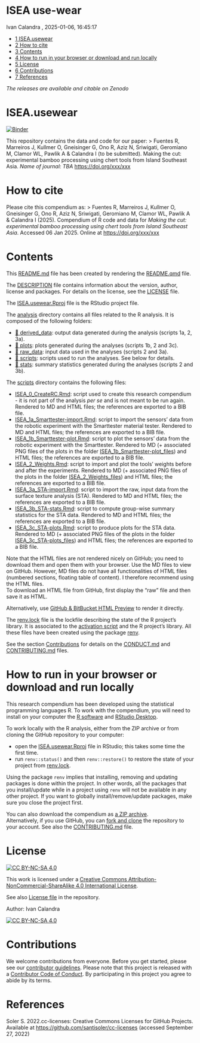 # ISEA use-wear
Ivan Calandra
, 2025-01-06, 16:45:17

- [<span class="toc-section-number">1</span> ISEA.usewear](#iseausewear)
- [<span class="toc-section-number">2</span> How to cite](#how-to-cite)
- [<span class="toc-section-number">3</span> Contents](#contents)
- [<span class="toc-section-number">4</span> How to run in your browser
  or download and run
  locally](#how-to-run-in-your-browser-or-download-and-run-locally)
- [<span class="toc-section-number">5</span> License](#license)
- [<span class="toc-section-number">6</span>
  Contributions](#contributions)
- [<span class="toc-section-number">7</span> References](#references)

*The releases are available and citable on Zenodo*

# ISEA.usewear

[![Binder](https://mybinder.org/badge_logo.svg)](https://mybinder.org/v2/gh/ivan-paleo/ISEA.usewear/master?urlpath=rstudio)

This repository contains the data and code for our paper: \> Fuentes R,
Marreiros J, Kullmer O, Gneisinger G, Ono R, Aziz N, Sriwigati,
Geromiano M, Clamor WL, Pawlik A & Calandra I (to be submitted). Making
the cut: experimental bamboo processing using chert tools from Island
Southeast Asia. *Name of journal: TBA* <https://doi.org/xxx/xxx>

# How to cite

Please cite this compendium as: \> Fuentes R, Marreiros J, Kullmer O,
Gneisinger G, Ono R, Aziz N, Sriwigati, Geromiano M, Clamor WL, Pawlik A
& Calandra I (2025). Compendium of R code and data for *Making the cut:
experimental bamboo processing using chert tools from Island Southeast
Asia*. Accessed 06 Jan 2025. Online at <https://doi.org/xxx/xxx>

# Contents

This [README.md](/README.md) file has been created by rendering the
[README.qmd](/README.qmd) file.

The [DESCRIPTION](/DESCRIPTION) file contains information about the
version, author, license and packages. For details on the license, see
the [LICENSE](/LICENSE) file.

The [ISEA.usewear.Rproj](/ISEA.usewear.Rproj) file is the RStudio
project file.

The [analysis](/analysis) directory contains all files related to the R
analysis. It is composed of the following folders:

- [:file_folder: derived_data](/analysis/derived_data): output data
  generated during the analysis (scripts 1a, 2, 3a).  
- [:file_folder: plots](/analysis/plots): plots generated during the
  analyses (scripts 1b, 2 and 3c).  
- [:file_folder: raw_data](/analysis/raw_data): input data used in the
  analyses (scripts 2 and 3a).  
- [:file_folder: scripts](/analysis/scripts): scripts used to run the
  analyses. See below for details.  
- [:file_folder: stats](/analysis/stats): summary statistics generated
  during the analyses (scripts 2 and 3b).

The [scripts](/analysis/scripts) directory contains the following files:

- [ISEA_0_CreateRC.Rmd](/analysis/scripts/ISEA_0_CreateRC.Rmd): script
  used to create this research compendium - it is not part of the
  analysis *per se* and is not meant to be run again. Rendered to MD and
  HTML files; the references are exported to a BIB file.  
- [ISEA_1a_Smarttester-import.Rmd](/analysis/scripts/ISEA_1a_Smarttester-import.Rmd):
  script to import the sensors’ data from the robotic experiment with
  the Smarttester material tester. Rendered to MD and HTML files; the
  references are exported to a BIB file.  
- [ISEA_1b_Smarttester-plot.Rmd](/analysis/scripts/ISEA_1b_Smarttester-plot.Rmd):
  script to plot the sensors’ data from the robotic experiment with the
  Smarttester. Rendered to MD (+ associated PNG files of the plots in
  the folder
  [ISEA_1b_Smarttester-plot_files](/analysis/scripts/ISEA_1b_Smarttester-plot_files/figure-gfm/))
  and HTML files; the references are exported to a BIB file.  
- [ISEA_2_Weights.Rmd](/analysis/scripts/ISEA_2_Weights.Rmd): script to
  import and plot the tools’ weights before and after the experiments.
  Rendered to MD (+ associated PNG files of the plots in the folder
  [ISEA_2_Weights_files](/analysis/scripts/ISEA_2_Weights_files/figure-gfm/))
  and HTML files; the references are exported to a BIB file.  
- [ISEA_3a_STA-import.Rmd](/analysis/scripts/ISEA_3a_STA-import.Rmd):
  script to import the raw, input data from the surface texture analysis
  (STA). Rendered to MD and HTML files; the references are exported to a
  BIB file.  
- [ISEA_3b_STA-stats.Rmd](/analysis/scripts/ISEA_3b_STA-stats.Rmd):
  script to compute group-wise summary statistics for the STA data.
  Rendered to MD and HTML files; the references are exported to a BIB
  file.  
- [ISEA_3c_STA-plots.Rmd](/analysis/scripts/ISEA_3c_STA-plots.Rmd):
  script to produce plots for the STA data. Rendered to MD (+ associated
  PNG files of the plots in the folder
  [ISEA_3c_STA-plots_files](/analysis/scripts/ISEA_3c_STA-plots_files/figure-gfm/))
  and HTML files; the references are exported to a BIB file.

Note that the HTML files are not rendered nicely on GitHub; you need to
download them and open them with your browser. Use the MD files to view
on GitHub. However, MD files do not have all functionalities of HTML
files (numbered sections, floating table of content). I therefore
recommend using the HTML files.  
To download an HTML file from GitHub, first display the “raw” file and
then save it as HTML.

Alternatively, use [GitHub & BitBucket HTML
Preview](https://htmlpreview.github.io/) to render it directly.

The [renv.lock](/renv.lock) file is the lockfile describing the state of
the R project’s library. It is associated to the [activation
script](/renv/activate.R) and the R project’s library. All these files
have been created using the package
[renv](https://rstudio.github.io/renv/index.html).

See the section [Contributions](#contributions) for details on the
[CONDUCT.md](/CONDUCT.md) and [CONTRIBUTING.md](CONTRIBUTING.md) files.

# How to run in your browser or download and run locally

This research compendium has been developed using the statistical
programming languages R. To work with the compendium, you will need to
install on your computer the [R software](https://cloud.r-project.org/)
and [RStudio Desktop](https://posit.co/download/rstudio-desktop/).

To work locally with the R analysis, either from the ZIP archive or from
cloning the GitHub repository to your computer:

- open the [ISEA.usewear.Rproj](/ISEA.usewear.Rproj) file in RStudio;
  this takes some time the first time.  
- run `renv::status()` and then `renv::restore()` to restore the state
  of your project from [renv.lock](/renv.lock).

Using the package `renv` implies that installing, removing and updating
packages is done within the project. In other words, all the packages
that you install/update while in a project using `renv` will not be
available in any other project. If you want to globally
install/remove/update packages, make sure you close the project first.

You can also download the compendium as [a ZIP
archive](https://github.com/ivan-paleo/ISEA.usewear/archive/main.zip).  
Alternatively, if you use GitHub, you can [fork and
clone](https://happygitwithr.com/fork-and-clone.html) the repository to
your account. See also the [CONTRIBUTING.md](CONTRIBUTING.md) file.

# License

[![CC BY-NC-SA
4.0](https://img.shields.io/badge/License-CC%20BY--NC--SA%204.0-lightgrey.svg)](http://creativecommons.org/licenses/by-nc-sa/4.0/)

This work is licensed under a [Creative Commons
Attribution-NonCommercial-ShareAlike 4.0 International
License](http://creativecommons.org/licenses/by-nc-sa/4.0/).

See also [License file](LICENSE) in the repository.

Author: Ivan Calandra

[![CC BY-NC-SA
4.0](https://licensebuttons.net/l/by-nc-sa/4.0/88x31.png)](http://creativecommons.org/licenses/by-nc-sa/4.0/)

# Contributions

We welcome contributions from everyone. Before you get started, please
see our [contributor guidelines](CONTRIBUTING.md). Please note that this
project is released with a [Contributor Code of Conduct](CONDUCT.md). By
participating in this project you agree to abide by its terms.

# References

Soler S. 2022.cc-licenses: Creative Commons Licenses for GitHub
Projects. Available at https://github.com/santisoler/cc-licenses
(accessed September 27, 2022)
